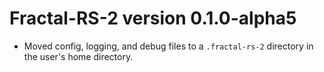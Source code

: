 # Fractal-RS-2 version 0.1.0-alpha5

* Moved config, logging, and debug files to a `.fractal-rs-2` directory in the
  user's home directory.
